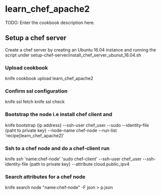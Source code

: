 # learn_chef_apache2

TODO: Enter the cookbook description here.

## Setup a chef server
Create a chef server by creating an Ubuntu 16.04 instance and running the script under
setup-chef-server/install_chef_server_ubunut_16.04.sh

### Upload cookbook
knife cookbook upload learn_chef_apache2

### Confirm ssl configuration
knife ssl fetch
knife ssl check

### Bootstrap the node i.e install chef client and 
knife bootstrap {ip address} --ssh-user chef_user --sudo --identity-file {paht to private key} --node-name chef-node --run-list 'recipe[learn_chef_apache2]'

### Ssh to a chef node and do a chef-client run
knife ssh 'name:chef-node' 'sudo chef-client' --ssh-user chef_user --ssh-identity-file {path to private key} --attribute cloud.public_ipv4

### Search attributes for a chef node
knife search node "name:chef-node" -F json > p.json
